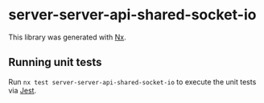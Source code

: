 # server-server-api-shared-socket-io

This library was generated with [Nx](https://nx.dev).

## Running unit tests

Run `nx test server-server-api-shared-socket-io` to execute the unit tests via [Jest](https://jestjs.io).
